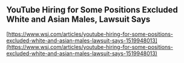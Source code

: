 ## YouTube Hiring for Some Positions Excluded White and Asian Males, Lawsuit Says
  
  [https://www.wsj.com/articles/youtube-hiring-for-some-positions-excluded-white-and-asian-males-lawsuit-says-1519948013](https://www.wsj.com/articles/youtube-hiring-for-some-positions-excluded-white-and-asian-males-lawsuit-says-1519948013)